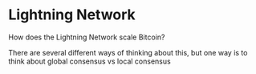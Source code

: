 # Lightning Network

How does the Lightning Network scale Bitcoin? 

There are several different ways of thinking about this, but one way is to think about global consensus vs local consensus